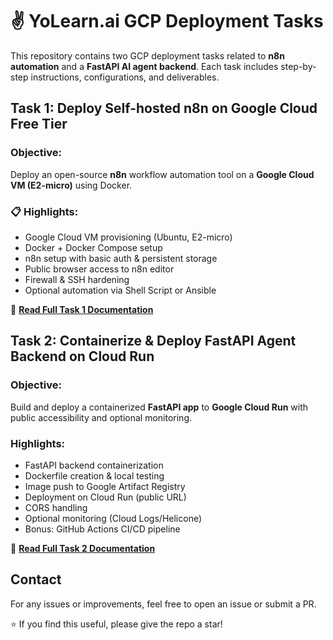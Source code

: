 # ✌️  YoLearn.ai GCP Deployment Tasks

This repository contains two GCP deployment tasks related to **n8n automation** and a **FastAPI AI agent backend**. Each task includes step-by-step instructions, configurations, and deliverables.



##  Task 1: Deploy Self-hosted n8n on Google Cloud Free Tier

###  Objective:
Deploy an open-source **n8n** workflow automation tool on a **Google Cloud VM (E2-micro)** using Docker.

### 📋 Highlights:
- Google Cloud VM provisioning (Ubuntu, E2-micro)
- Docker + Docker Compose setup
- n8n setup with basic auth & persistent storage
- Public browser access to n8n editor
- Firewall & SSH hardening
- Optional automation via Shell Script or Ansible

📄 **[Read Full Task 1 Documentation](https://github.com/Rajpreetsingh12/Yo-learn.ai-tasks-1-2/blob/main/Task1/Task-1.md)**



## Task 2: Containerize & Deploy FastAPI Agent Backend on Cloud Run

###  Objective:
Build and deploy a containerized **FastAPI app** to **Google Cloud Run** with public accessibility and optional monitoring.

### Highlights:
- FastAPI backend containerization
- Dockerfile creation & local testing
- Image push to Google Artifact Registry
- Deployment on Cloud Run (public URL)
- CORS handling
- Optional monitoring (Cloud Logs/Helicone)
- Bonus: GitHub Actions CI/CD pipeline

📄 **[Read Full Task 2 Documentation](https://github.com/Rajpreetsingh12/Yo-learn.ai-tasks-1-2/blob/main/Task2/Task-2.md)**



## Contact

For any issues or improvements, feel free to open an issue or submit a PR.



⭐️ If you find this useful, please give the repo a star!
